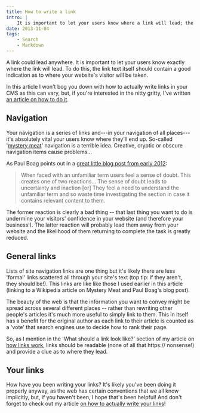 ```yaml
---
title: How to write a link
intro: |
    It is important to let your users know where a link will lead; the link text itself should contain a good indication as to where they'll be taken.
date: 2013-11-04
tags:
    - Search
    - Markdown
---
```


A link could lead anywhere. It is important to let your users know exactly where the link will lead. To do this, the link text itself should contain a good indication as to where your website's visitor will be taken.

In this article I won't bog you down with how to actually write links in your CMS as this can vary, but, if you're interested in the nitty gritty, I've written [an article on how to do it](/resources/how-to-write-a-link-using-markdown).


## Navigation

Your navigation is a series of links and---in your navigation of all places---it's absolutely vital your users know where they'll end up. So-called '[mystery meat](https://en.wikipedia.org/wiki/Mystery_meat)' navigation is a terrible idea. Creative, cryptic or obscure navigation items cause problems…

As Paul Boag points out in a [great little blog post from early 2012](https://boagworld.com/usability/does-your-labelling-cause-confusion/):

> When faced with an unfamiliar term users feel a sense of doubt. This creates one of two reactions… The sense of doubt leads to uncertainty and inaction [or] They feel a need to understand the unfamiliar term and so waste time investigating the section in case it contains relevant content to them.

The former reaction is clearly a bad thing -- that last thing you want to do is undermine your visitors' confidence in your website (and therefore your business!). The latter reaction will probably lead them away from your website and the likelihood of them returning to complete the task is greatly reduced.

## General links

Lists of site navigation links are one thing but it's likely there are less 'formal' links scattered all through your site's text (top tip: if they aren't, they should be!). This links are like like those I used earlier in this article (linking to a Wikipedia article on Mystery Meat and Paul Boag's blog post).

The beauty of the web is that the information you want to convey might be spread across several different places -- rather than rewriting other people's articles it's much more useful to simply link to them. This in itself has a benefit for the original author as each link to their article is counted as a 'vote' that search engines use to decide how to rank their page.

So, as I mention in the 'What should a link look like?' section of my article on [how links work](/resources/links-make-the-web-go-round), links should be readable (none of all that https:// nonsense!) and provide a clue as to where they lead.


## Your links

How have you been writing your links? It's likely you've been doing it properly anyway, as the web has certain conventions that we all know implicitly, but, if you haven't been, I hope that's been helpful! And don't forget to check out my article [on how to actually write your links](/resources/how-to-write-a-link-using-markdown)!
